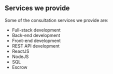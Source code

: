 Services we provide
------------------
Some of the consultation services we provide are:

* Full-stack development
* Back-end development
* Front-end development
* REST API development
* ReactJS
* NodeJS
* SQL
* Escrow

